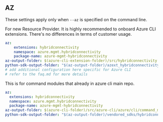 ## AZ

These settings apply only when `--az` is specified on the command line.

For new Resource Provider. It is highly recommended to onboard Azure CLI extensions. There's no differences in terms of customer usage. 

``` yaml $(az) && $(target-mode) != 'core'
az:
    extensions: hybridconnectivity
    namespace: azure.mgmt.hybridconnectivity
    package-name: azure-mgmt-hybridconnectivity
az-output-folder: $(azure-cli-extension-folder)/src/hybridconnectivity
python-sdk-output-folder: "$(az-output-folder)/azext_hybridconnectivity/vendored_sdks/hybridconnectivity"
# add additional configuration here specific for Azure CLI
# refer to the faq.md for more details
```



This is for command modules that already in azure cli main repo. 
``` yaml $(az) && $(target-mode) == 'core'
az:
  extensions: hybridconnectivity
  namespace: azure.mgmt.hybridconnectivity
  package-name: azure-mgmt-hybridconnectivity
az-output-folder: $(azure-cli-folder)/src/azure-cli/azure/cli/command_modules/hybridconnectivity
python-sdk-output-folder: "$(az-output-folder)/vendored_sdks/hybridconnectivity"
``` 